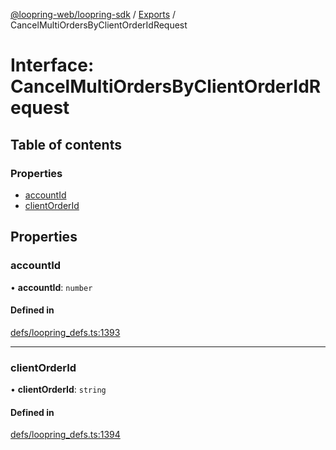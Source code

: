 [@loopring-web/loopring-sdk](../README.md) / [Exports](../modules.md) / CancelMultiOrdersByClientOrderIdRequest

# Interface: CancelMultiOrdersByClientOrderIdRequest

## Table of contents

### Properties

- [accountId](CancelMultiOrdersByClientOrderIdRequest.md#accountid)
- [clientOrderId](CancelMultiOrdersByClientOrderIdRequest.md#clientorderid)

## Properties

### accountId

• **accountId**: `number`

#### Defined in

[defs/loopring_defs.ts:1393](https://github.com/Loopring/loopring_sdk/blob/427d9da/src/defs/loopring_defs.ts#L1393)

___

### clientOrderId

• **clientOrderId**: `string`

#### Defined in

[defs/loopring_defs.ts:1394](https://github.com/Loopring/loopring_sdk/blob/427d9da/src/defs/loopring_defs.ts#L1394)
